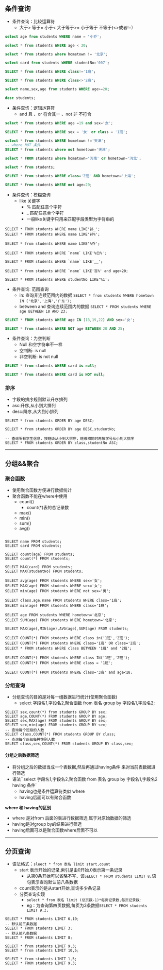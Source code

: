## 条件查询
* 条件查询：比较运算符
    * 大于> 等于= 小于< 大于等于>= 小于等于 不等于(<>或者!=)
```sql
select age from students WHERE name = '小乔';

select * from students WHERE age < 20;

select * from students where hometown != '北京';

select card from students WHERE studentNo='007';

SELECT * from students WHERE class!='1班';

SELECT * from students WHERE class<>'2班';

select name,sex,age from students WHERE age>=20;

desc students;
```
* 条件查询：逻辑运算符 
  * and 且 、or 符合其一 、not 非 不符合
```sql
select * from students WHERE age =19 and sex='女';

SELECT * from students WHERE sex = '女' or class = '1班';

select * from students WHERE hometown !='天津';
-- where NOT 条件
SELECT * from students where not hometown='天津';

select * FROM students where hometown='河南' or hometown='河北';

select * from students;

SELECT * from students WHERE class='2班' AND hometown='上海';

SELECT * from students WHERE not age=20;
```
* 条件查询：模糊查询
  * like 关键字
    * % 匹配任意个字符
    * _ 匹配任意单个字符
    * 一般like关键字只用来匹配字段类型为字符串的
```mysql
SELECT * FROM students WHERE name LIKE'孙_';
SELECT * FROM students WHERE name LIKE'孙%';

SELECT * from students WHERE name LIKE'%乔';

SELECT * FROM students WHERE `name` LIKE'%白%';

SELECT * FROM students WHERE `name` LIKE'__';

SELECT * from students WHERE `name` LIKE'百%' and age>20;

SELECT * FROM students WHERE studentNo LIKE'%1';
```
* 条件查询: 范围查询
  * in: 查询非连续范围内的数据
`SELECT * from students WHERE hometown IN ('北京','上海','广东');`
  * between and 查询连续范围内的数据
`SELECT * FROM students WHERE age BETWEEN 18 AND 23;`
```sql
SELECT * FROM students WHERE age IN (18,19,22) AND sex='女';

SELECT * from students WHERE NOT age BETWEEN 20 AND 25;
```

* 条件查询：为空判断
  * Null 和空字符串不一样
  * 空判断: is null
  * 非空判断: is not null
```sql
SELECT * from students WHERE card is null;

SELECT * from students WHERE card is NOT null; 
```
### 排序
* 字段的排序规则默认升序排列
* asc:升序,从小到大排列
* desc:降序,从大到小排列
```mysql
SELECT * from students ORDER BY age DESC;

SELECT * from students ORDER BY age DESC,studentNo;

-- 查询所有学生信息，按班级从小到大排序，班级相同时再按学号从小到大排序
SELECT * FROM students ORDER BY class,studentNo ASC; 
```
***
## 分组&&聚合
### 聚合函数
* 使用聚合函数方便进行数据统计
* 聚合函数不能在where中使用
  * count()
    * count(*)表的总记录数
  * max()
  * min()
  * sum()
  * avg()
```mysql

SELECT name FROM students;
SELECT card FROM students;

SELECT count(age) FROM students;
SELECT count(*) FROM students;

SELECT MAX(card) FROM students;
SELECT MAX(studentNo) FROM students;

SELECT avg(age) FROM students WHERE sex='女';
SELECT MAX(age) FROM students WHERE sex='女';
SELECT min(age) FROM students WHERE not sex='男';

SELECT class,age,name FROM students WHERE class='1班';
SELECT min(age) FROM students WHERE class='1班';

SELECT age FROM students WHERE hometown='北京';
SELECT SUM(age) FROM students WHERE hometown='北京';

SELECT MAX(age),MIN(age),AVG(age),SUM(age) FROM students;

SELECT COUNT(*) FROM students WHERE class in('1班','2班');
SELECT COUNT(*) FROM students WHERE class='1班' OR class='2班';
SELECT * FROM students WHERE class BETWEEN '1班' and '2班';

SELECT COUNT(*) FROM students WHERE class IN('1班','2班');
SELECT COUNT(*) FROM students WHERE class = '1班';

SELECT COUNT(*) FROM students WHERE class='3班' and age<18;
```
### 分组查询
* 分组查询的目的是对每一组数据进行统计(使用聚合函数)
  * select 字段名1,字段名2,聚合函数 from 表名 group by 字段名1,字段名2;
```mysql
SELECT sex,count(*) from students GROUP BY sex;
SELECT age,COUNT(*) FROM students GROUP BY age;
SELECT sex,MAX(age) FROM students GROUP BY sex;
SELECT sex,min(age) FROM students GROUP BY sex;
-- 查询每个班级的人数
SELECT class,COUNT(*) FROM students GROUP BY class;
-- 查询每个班级每种性别人数
SELECT class,sex,COUNT(*) FROM students GROUP BY class,sex; 
```
#### 分组之后数据筛选
* 将分组之后的数据当成一个表数据,然后再通过having条件 来对当前表数据进行筛选
* 语法``select 字段名1,字段名2,聚合函数 from 表名 group by 字段名1,字段名2 having 条件`
  * having也是条件运算符类似 where
  * having后面可以有聚合函数

**where 和 having的区别**

* where 是对from 后面的表进行数据筛选,属于对原始数据的筛选
* having是对group by的结果进行筛选
* having后面可以是聚合函数where后面不可以
***
## 分页查询
* 语法格式：`sleect * from 表名 limit start,count`
  * start 表示开始的记录,索引是由0开始.0表示第一条记录
    * 从第0条开始可以省略不写、该`SELECT * FROM students LIMIT 8;`语句表示查询默认前八条数据
  * count表示的是从start开始,查询多少条记录
  * 分页查询实现
    * `select * from 表名 limit (总页数-1)*每页记录数,每页记录数`;
    * eg：为查询第四页数据,每页为3条数据`SELECT * FROM students LIMIT 9,3;`
```mysql
SELECT * FROM students LIMIT 6,10;
-- 默认前三条数据
SELECT * FROM students LIMIT 3;
-- 默认前八条数据
SELECT * FROM students LIMIT 8;

SELECT * from students LIMIT 9,3;
SELECT * from students LIMIT 10,5;

SELECT * from students LIMIT 1,5;
SELECT * FROM students LIMIT 9,3;
```
